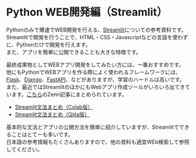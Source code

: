 # Python WEB開発編（Streamlit）

Pythonのみで爆速でWEB開発を行える、[Streamlit](https://streamlit.io/)についての参考資料です。  
Streamlitで開発を行うことで、HTML・CSS・Javascriptなどの言語を使わずに、Pythonだけで開発を行えます。  
また、アプリを簡単に公開できることも大きな特徴です。

最終成果物としてWEBアプリ開発をしてみたい方には、一番おすすめです。  
他にもPythonでWEBアプリを作る際によく使われるフレームワークには、[Flask](https://msiz07-flask-docs-ja.readthedocs.io/)、[Django](https://docs.djangoproject.com/ja/5.0/)、[FastAPI](https://fastapi.tiangolo.com/ja/)、などがありますが、学習のハードルは高いです。  
また、最近ではStreamlitのほかにもWebアプリ作成ツールがいろいろ出てきています。[こちら](https://zenn.dev/neka_nat/articles/f2f5b6ebeb049a)のZenn記事にまとめられています。  

- [Streamlit文法まとめ（Colab版）](https://github.com/kiryu-3/Prmn2023/blob/main/Python/2024/Streamlit/Streamlit_basic.ipynb)
- [Streamlit文法まとめ（Qiita版）](https://qiita.com/kiryu-3/private/08afa87a4517eeafd862)

基本的な文法とアプリの公開方法を簡単に紹介していますが、Streamlitでできることはとてーも多いです。  
日本語の参考情報もたくさんありますので、他の資料も適宜WEb検索して参照してください。
